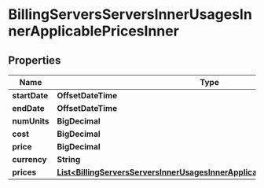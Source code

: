 

# BillingServersServersInnerUsagesInnerApplicablePricesInner


## Properties

| Name | Type | Description | Notes |
|------------ | ------------- | ------------- | -------------|
|**startDate** | **OffsetDateTime** |  |  [optional] |
|**endDate** | **OffsetDateTime** |  |  [optional] |
|**numUnits** | **BigDecimal** |  |  [optional] |
|**cost** | **BigDecimal** |  |  [optional] |
|**price** | **BigDecimal** |  |  [optional] |
|**currency** | **String** |  |  [optional] |
|**prices** | [**List&lt;BillingServersServersInnerUsagesInnerApplicablePricesInnerPricesInner&gt;**](BillingServersServersInnerUsagesInnerApplicablePricesInnerPricesInner.md) |  |  [optional] |



